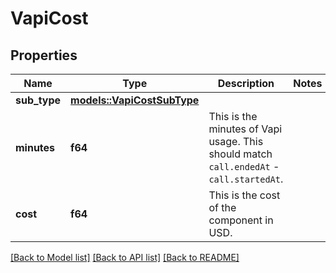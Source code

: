 # VapiCost

## Properties

Name | Type | Description | Notes
------------ | ------------- | ------------- | -------------
**sub_type** | [**models::VapiCostSubType**](VapiCostSubType.md) |  | 
**minutes** | **f64** | This is the minutes of Vapi usage. This should match `call.endedAt` - `call.startedAt`. | 
**cost** | **f64** | This is the cost of the component in USD. | 

[[Back to Model list]](../README.md#documentation-for-models) [[Back to API list]](../README.md#documentation-for-api-endpoints) [[Back to README]](../README.md)


